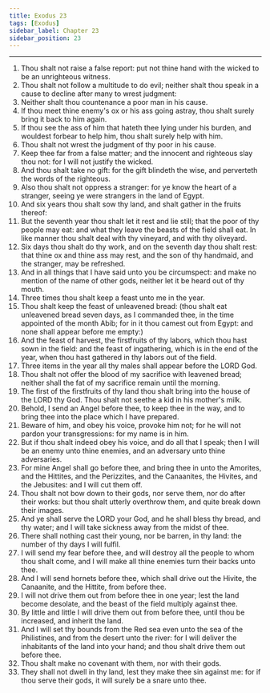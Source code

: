 ```yaml
---
title: Exodus 23
tags: [Exodus]
sidebar_label: Chapter 23
sidebar_position: 23
---
```


---
1. Thou shalt not raise a false report: put not thine hand with the wicked to be an unrighteous witness.
2. Thou shalt not follow a multitude to do evil; neither shalt thou speak in a cause to decline after many to wrest judgment:
3. Neither shalt thou countenance a poor man in his cause.
4. If thou meet thine enemy's ox or his ass going astray, thou shalt surely bring it back to him again.
5. If thou see the ass of him that hateth thee lying under his burden, and wouldest forbear to help him, thou shalt surely help with him.
6. Thou shalt not wrest the judgment of thy poor in his cause.
7. Keep thee far from a false matter; and the innocent and righteous slay thou not: for I will not justify the wicked.
8. And thou shalt take no gift: for the gift blindeth the wise, and perverteth the words of the righteous.
9. Also thou shalt not oppress a stranger: for ye know the heart of a stranger, seeing ye were strangers in the land of Egypt.
10. And six years thou shalt sow thy land, and shalt gather in the fruits thereof:
11. But the seventh year thou shalt let it rest and lie still; that the poor of thy people may eat: and what they leave the beasts of the field shall eat. In like manner thou shalt deal with thy vineyard, and with thy oliveyard.
12. Six days thou shalt do thy work, and on the seventh day thou shalt rest: that thine ox and thine ass may rest, and the son of thy handmaid, and the stranger, may be refreshed.
13. And in all things that I have said unto you be circumspect: and make no mention of the name of other gods, neither let it be heard out of thy mouth.
14. Three times thou shalt keep a feast unto me in the year.
15. Thou shalt keep the feast of unleavened bread: (thou shalt eat unleavened bread seven days, as I commanded thee, in the time appointed of the month Abib; for in it thou camest out from Egypt: and none shall appear before me empty:)
16. And the feast of harvest, the firstfruits of thy labors, which thou hast sown in the field: and the feast of ingathering, which is in the end of the year, when thou hast gathered in thy labors out of the field.
17. Three items in the year all thy males shall appear before the LORD God.
18. Thou shalt not offer the blood of my sacrifice with leavened bread; neither shall the fat of my sacrifice remain until the morning.
19. The first of the firstfruits of thy land thou shalt bring into the house of the LORD thy God. Thou shalt not seethe a kid in his mother's milk.
20. Behold, I send an Angel before thee, to keep thee in the way, and to bring thee into the place which I have prepared.
21. Beware of him, and obey his voice, provoke him not; for he will not pardon your transgressions: for my name is in him.
22. But if thou shalt indeed obey his voice, and do all that I speak; then I will be an enemy unto thine enemies, and an adversary unto thine adversaries.
23. For mine Angel shall go before thee, and bring thee in unto the Amorites, and the Hittites, and the Perizzites, and the Canaanites, the Hivites, and the Jebusites: and I will cut them off.
24. Thou shalt not bow down to their gods, nor serve them, nor do after their works: but thou shalt utterly overthrow them, and quite break down their images.
25. And ye shall serve the LORD your God, and he shall bless thy bread, and thy water; and I will take sickness away from the midst of thee.
26. There shall nothing cast their young, nor be barren, in thy land: the number of thy days I will fulfil.
27. I will send my fear before thee, and will destroy all the people to whom thou shalt come, and I will make all thine enemies turn their backs unto thee.
28. And I will send hornets before thee, which shall drive out the Hivite, the Canaanite, and the Hittite, from before thee.
29. I will not drive them out from before thee in one year; lest the land become desolate, and the beast of the field multiply against thee.
30. By little and little I will drive them out from before thee, until thou be increased, and inherit the land.
31. And I will set thy bounds from the Red sea even unto the sea of the Philistines, and from the desert unto the river: for I will deliver the inhabitants of the land into your hand; and thou shalt drive them out before thee.
32. Thou shalt make no covenant with them, nor with their gods.
33. They shall not dwell in thy land, lest they make thee sin against me: for if thou serve their gods, it will surely be a snare unto thee.